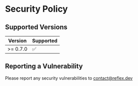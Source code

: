 # Security Policy

## Supported Versions

| Version   | Supported          |
| --------- | ------------------ |
| >= 0.7.0  | :white_check_mark: |

## Reporting a Vulnerability

Please report any security vulnerabilities to contact@reflex.dev
